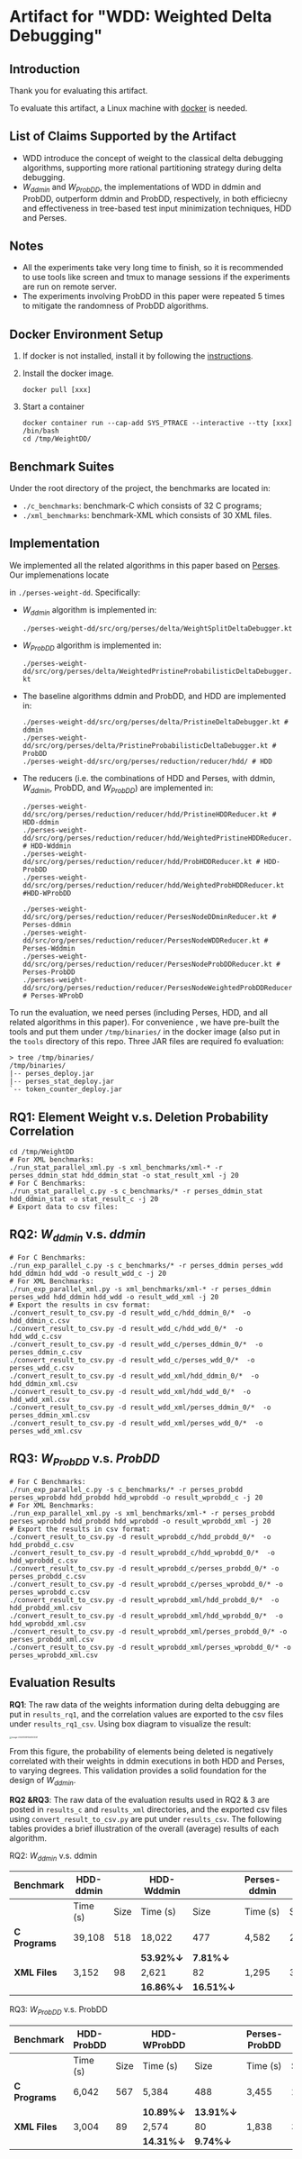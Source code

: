 # Artifact for "WDD: Weighted Delta Debugging"

## Introduction

Thank you for evaluating this artifact.

To evaluate this artifact, a Linux machine with [docker](https://docs.docker.com/get-docker/) is needed.

## List of Claims Supported by the Artifact

- WDD introduce the concept of weight to the classical delta debugging algorithms, supporting more rational partitioning strategy during delta debugging.
- $W_{ddmin}$ and $W_{ProbDD}$, the implementations of WDD in ddmin and ProbDD, outperform ddmin and ProbDD, respectively, in both efficiecny and effectiveness in tree-based test input minimization techniques, HDD and Perses.

## Notes

- All the experiments take very long time to finish, so it is recommended to use tools like screen and tmux to manage sessions if the experiments are run on remote server.
- The experiments involving ProbDD in this paper were repeated 5 times to mitigate the randomness of ProbDD algorithms.

## Docker Environment Setup

1. If docker is not installed, install it by following the [instructions](https://docs.docker.com/get-docker/).

2. Install the docker image.

   ```shell
   docker pull [xxx]
   ```

3. Start a container

   ```shell
   docker container run --cap-add SYS_PTRACE --interactive --tty [xxx] /bin/bash
   cd /tmp/WeightDD/
   ```

## Benchmark Suites

Under the root directory of the project, the benchmarks are located in:

- `./c_benchmarks`: benchmark-C which consists of 32 C programs;
- `./xml_benchmarks`: benchmark-XML which consists of 30 XML files.

## Implementation

We implemented all the related algorithms in this paper based on [Perses](https://github.com/uw-pluverse/perses). Our implemenations locate

in `./perses-weight-dd`. Specifically:

- $W_{ddmin}$ algorithm is implemented in:

  `./perses-weight-dd/src/org/perses/delta/WeightSplitDeltaDebugger.kt`

- $W_{ProbDD}$ algorithm is implemented in:

  `./perses-weight-dd/src/org/perses/delta/WeightedPristineProbabilisticDeltaDebugger.kt`

- The baseline algorithms ddmin and ProbDD, and HDD are implemented in:

  ```shell
  ./perses-weight-dd/src/org/perses/delta/PristineDeltaDebugger.kt # ddmin
  ./perses-weight-dd/src/org/perses/delta/PristineProbabilisticDeltaDebugger.kt # ProbDD
  ./perses-weight-dd/src/org/perses/reduction/reducer/hdd/ # HDD
  ```

- The reducers (i.e. the combinations of HDD and Perses, with ddmin, $W_{ddmin}$, ProbDD, and $W_{ProbDD}$) are implemented in:

  ```shell
  ./perses-weight-dd/src/org/perses/reduction/reducer/hdd/PristineHDDReducer.kt # HDD-ddmin
  ./perses-weight-dd/src/org/perses/reduction/reducer/hdd/WeightedPristineHDDReducer.kt # HDD-Wddmin
  ./perses-weight-dd/src/org/perses/reduction/reducer/hdd/ProbHDDReducer.kt # HDD-ProbDD
  ./perses-weight-dd/src/org/perses/reduction/reducer/hdd/WeightedProbHDDReducer.kt #HDD-WProbDD
  
  ./perses-weight-dd/src/org/perses/reduction/reducer/PersesNodeDDminReducer.kt # Perses-ddmin
  ./perses-weight-dd/src/org/perses/reduction/reducer/PersesNodeWDDReducer.kt # Perses-Wddmin
  ./perses-weight-dd/src/org/perses/reduction/reducer/PersesNodeProbDDReducer.kt # Perses-ProbDD
  ./perses-weight-dd/src/org/perses/reduction/reducer/PersesNodeWeightedProbDDReducer.kt # Perses-WProbD
  ```

To run the evaluation, we need perses (including Perses, HDD, and all related algorithms in this paper). For convenience , we have pre-built the tools and put them under `/tmp/binaries/` in the docker image (also put in the `tools` directory of this repo. Three JAR files are required fo evaluation:

```
> tree /tmp/binaries/
/tmp/binaries/
|-- perses_deploy.jar
|-- perses_stat_deploy.jar
`-- token_counter_deploy.jar
```

## RQ1: Element Weight v.s. Deletion Probability Correlation

```shell
cd /tmp/WeightDD
# For XML benchmarks:
./run_stat_parallel_xml.py -s xml_benchmarks/xml-* -r perses_ddmin_stat hdd_ddmin_stat -o stat_result_xml -j 20
# For C Benchmarks:
./run_stat_parallel_c.py -s c_benchmarks/* -r perses_ddmin_stat hdd_ddmin_stat -o stat_result_c -j 20
# Export data to csv files:

```

## RQ2: $W_{ddmin}$ v.s. $ddmin$

```shell
# For C Benchmarks:
./run_exp_parallel_c.py -s c_benchmarks/* -r perses_ddmin perses_wdd hdd_ddmin hdd_wdd -o result_wdd_c -j 20
# For XML Benchmarks:
./run_exp_parallel_xml.py -s xml_benchmarks/xml-* -r perses_ddmin perses_wdd hdd_ddmin hdd_wdd -o result_wdd_xml -j 20
# Export the results in csv format:
./convert_result_to_csv.py -d result_wdd_c/hdd_ddmin_0/*  -o hdd_ddmin_c.csv
./convert_result_to_csv.py -d result_wdd_c/hdd_wdd_0/*  -o hdd_wdd_c.csv
./convert_result_to_csv.py -d result_wdd_c/perses_ddmin_0/*  -o perses_ddmin_c.csv
./convert_result_to_csv.py -d result_wdd_c/perses_wdd_0/*  -o perses_wdd_c.csv
./convert_result_to_csv.py -d result_wdd_xml/hdd_ddmin_0/*  -o hdd_ddmin_xml.csv
./convert_result_to_csv.py -d result_wdd_xml/hdd_wdd_0/*  -o hdd_wdd_xml.csv
./convert_result_to_csv.py -d result_wdd_xml/perses_ddmin_0/*  -o perses_ddmin_xml.csv
./convert_result_to_csv.py -d result_wdd_xml/perses_wdd_0/*  -o perses_wdd_xml.csv
```

## RQ3: $W_{ProbDD}$ v.s. $ProbDD$

```shell
# For C Benchmarks:
./run_exp_parallel_c.py -s c_benchmarks/* -r perses_probdd perses_wprobdd hdd_probdd hdd_wprobdd -o result_wprobdd_c -j 20
# For XML Benchmarks:
./run_exp_parallel_xml.py -s xml_benchmarks/xml-* -r perses_probdd perses_wprobdd hdd_probdd hdd_wprobdd -o result_wprobdd_xml -j 20
# Export the results in csv format:
./convert_result_to_csv.py -d result_wprobdd_c/hdd_probdd_0/*  -o hdd_probdd_c.csv
./convert_result_to_csv.py -d result_wprobdd_c/hdd_wprobdd_0/*  -o hdd_wprobdd_c.csv
./convert_result_to_csv.py -d result_wprobdd_c/perses_probdd_0/* -o perses_probdd_c.csv
./convert_result_to_csv.py -d result_wprobdd_c/perses_wprobdd_0/* -o perses_wprobdd_c.csv
./convert_result_to_csv.py -d result_wprobdd_xml/hdd_probdd_0/*  -o hdd_probdd_xml.csv
./convert_result_to_csv.py -d result_wprobdd_xml/hdd_wprobdd_0/*  -o hdd_wprobdd_xml.csv
./convert_result_to_csv.py -d result_wprobdd_xml/perses_probdd_0/* -o perses_probdd_xml.csv
./convert_result_to_csv.py -d result_wprobdd_xml/perses_wprobdd_0/* -o perses_wprobdd_xml.csv
```

## Evaluation Results

**RQ1**: The raw data of the weights information during delta debugging are put in `results_rq1`, and the correlation values are exported to the csv files under `results_rq1_csv`. Using box diagram to visualize the result:

<img src="./rq1_box.png" alt="image-20241009144053041" style="zoom:25%;" />

From this figure, the probability of elements being deleted is negatively correlated with their weights in ddmin executions in both HDD and Perses, to varying degrees. This validation provides a solid foundation for the design of $W_{ddmin}$.

**RQ2 &RQ3**:  The raw data of the evaluation results used in RQ2 & 3 are posted in `results_c` and `results_xml` directories, and the exported csv files using `convert_result_to_csv.py`  are put under `results_csv`. The following tables provides a brief illustration of the overall (average) results of each algorithm.

RQ2: $W_{ddmin}$ v.s. ddmin

| Benchmark      | HDD-ddmin |      | HDD-Wddmin             |                        | Perses-ddmin |      | Perses-Wddmin         |                       |
| -------------- | --------- | ---- | ---------------------- | ---------------------- | ------------ | ---- | --------------------- | --------------------- |
|                | Time (s)  | Size | Time (s)               | Size                   | Time (s)     | Size | Time (s)              | Size                  |
| **C Programs** | 39,108    | 518  | 18,022                 | 477                    | 4,582        | 281  | 4,169                 | 278                   |
|                |           |      | **53.92%$\downarrow$** | **7.81%$\downarrow$**  |              |      | **9.01%$\downarrow$** | **1.04%$\downarrow$** |
| **XML Files**  | 3,152     | 98   | 2,621                  | 82                     | 1,295        | 37.6 | 1,273                 | 37.5                  |
|                |           |      | **16.86%$\downarrow$** | **16.51%$\downarrow$** |              |      | **1.67%$\downarrow$** | **0.27%$\downarrow$** |

RQ3: $W_{ProbDD}$ v.s. ProbDD

| Benchmark      | HDD-ProbDD |      | HDD-WProbDD            |                        | Perses-ProbDD |      | Perses-WProbDD         |                       |
| -------------- | ---------- | ---- | ---------------------- | ---------------------- | ------------- | ---- | ---------------------- | --------------------- |
|                | Time (s)   | Size | Time (s)               | Size                   | Time (s)      | Size | Time (s)               | Size                  |
| **C Programs** | 6,042      | 567  | 5,384                  | 488                    | 3,455         | 280  | 2,975                  | 273                   |
|                |            |      | **10.89%$\downarrow$** | **13.91%$\downarrow$** |               |      | **13.89%$\downarrow$** | **2.43%$\downarrow$** |
| **XML Files**  | 3,004      | 89   | 2,574                  | 80                     | 1,838         | 37.4 | 1,813                  | 37.5                  |
|                |            |      | **14.31%$\downarrow$** | **9.74%$\downarrow$**  |               |      | **1.35%$\downarrow$**  | **0.42%$\uparrow$**   |


